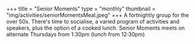 +++
title = "Senior Moments"
type = "monthly"
thumbnail = "img/activities/seniorMomentsMeal.jpeg"
+++
A fortnightly group for the over 50s. There's time to socialise, a varied program of activities and speakers, plus the option of a cooked lunch. Senior Moments meets on alternate Thursdays from 1:30pm (lunch from 12:30pm)

